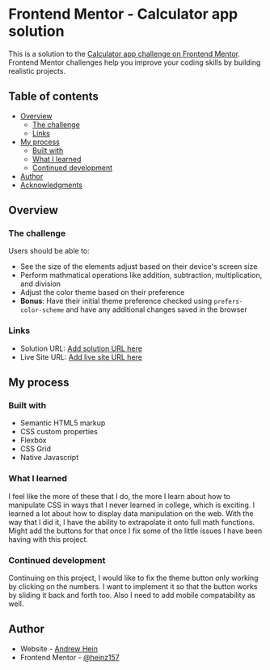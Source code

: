 # Frontend Mentor - Calculator app solution

This is a solution to the [Calculator app challenge on Frontend Mentor](https://www.frontendmentor.io/challenges/calculator-app-9lteq5N29). Frontend Mentor challenges help you improve your coding skills by building realistic projects. 

## Table of contents

- [Overview](#overview)
  - [The challenge](#the-challenge)
  - [Links](#links)
- [My process](#my-process)
  - [Built with](#built-with)
  - [What I learned](#what-i-learned)
  - [Continued development](#continued-development)
- [Author](#author)
- [Acknowledgments](#acknowledgments)


## Overview

### The challenge

Users should be able to:

- See the size of the elements adjust based on their device's screen size
- Perform mathmatical operations like addition, subtraction, multiplication, and division
- Adjust the color theme based on their preference
- **Bonus**: Have their initial theme preference checked using `prefers-color-scheme` and have any additional changes saved in the browser


### Links

- Solution URL: [Add solution URL here](https://your-solution-url.com)
- Live Site URL: [Add live site URL here](https://your-live-site-url.com)

## My process

### Built with

- Semantic HTML5 markup
- CSS custom properties
- Flexbox
- CSS Grid
- Native Javascript


### What I learned

I feel like the more of these that I do, the more I learn about how to manipulate CSS in ways that I never learned in college, which is exciting. I learned a lot about how to display data manipulation on the web. With the way that I did it, I have the ability to extrapolate it onto full math functions. Might add the buttons for that once I fix some of the little issues I have been having with this project.

### Continued development

Continuing on this project, I would like to fix the theme button only working by clicking on the numbers. I want to implement it so that the button works by sliding it back and forth too. Also I need to add mobile compatability as well. 

## Author

- Website - [Andrew Hein](https://github.com/Heinz157)
- Frontend Mentor - [@heinz157](https://www.frontendmentor.io/profile/heinz157)

